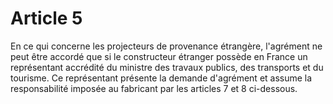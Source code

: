 # Article 5

En ce qui concerne les projecteurs de provenance étrangère, l'agrément ne peut être accordé que si le constructeur étranger possède en France un représentant accrédité du ministre des travaux publics, des transports et du tourisme. Ce représentant présente la demande d'agrément et assume la responsabilité imposée au fabricant par les articles 7 et 8 ci-dessous.
